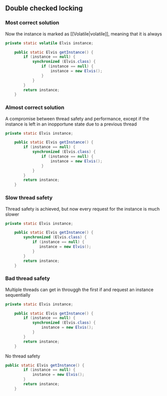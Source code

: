 ## Double checked locking
### Most correct solution
Now the instance is marked as [[Volatile|volatile]], meaning that it is always 
```java
private static volatile Elvis instance;

    public static Elvis getInstance() {
        if (instance == null) {
            synchronized (Elvis.class) {
                if (instance == null) {
                    instance = new Elvis();
                }
            }
        }
        return instance;
    }
```

### Almost correct solution
A compromise between thread safety and performance, except if the instance is left in an inopportune state due to a previous thread
```java
private static Elvis instance;

    public static Elvis getInstance() {
        if (instance == null) {
            synchronized (Elvis.class) {
                if (instance == null) {
                    instance = new Elvis();
                }
            }
        }
        return instance;
    }
```

### Slow thread safety
Thread safety is achieved, but now every request for the instance is much slower
```java
private static Elvis instance;

    public static Elvis getInstance() {
	    synchronized (Elvis.class) {
            if (instance == null) {
               instance = new Elvis();   
            }
        }
        return instance;
    }
```

### Bad thread safety
Multiple threads can get in througgh the first if and request an instance sequentially
```java
private static Elvis instance;

    public static Elvis getInstance() {
        if (instance == null) {
            synchronized (Elvis.class) {
                instance = new Elvis();
            }
        }
        return instance;
    }
```

No thread safety
```java
public static Elvis getInstance() {
        if (instance == null) {
            instance = new Elvis();
        }
        return instance;
    }
```
